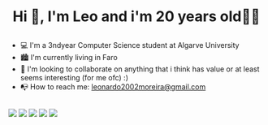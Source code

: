 <h1 align="center">Hi 👋, I'm Leo and i'm 20 years old👨‍💻</h1>

##

- 💻 I'm a 3ndyear Computer Science student at Algarve University
- 🏙 I'm currently living in Faro
- 👬 I'm looking to collaborate on anything that i think has value or at least seems interesting (for me ofc) :) 
- 📭 How to reach me: leonardo2002moreira@gmail.com

##

##
<div>
  <a href="https://www.instagram.com/leonardo.moreiraa/?hl=pt" target="_blank"><img src="https://img.shields.io/badge/Instagram-E4405F?style=for-the-badge&logo=instagram&logoColor=white" target="_blank"></a>
  <a href="https://twitter.com/Lennaayyy" target="_blank"><img src="https://img.shields.io/badge/Twitter-1DA1F2?style=for-the-badge&logo=twitter&logoColor=white" target="_blank"></a>
  <a href="https://discord.com/channels/763156819559448594/763156819559448599" target="_blank"><img src="https://img.shields.io/badge/Discord-7289DA?style=for-the-badge&logo=discord&logoColor=white" target="_blank"></a>
  <a href="https://open.spotify.com/user/leonardo2002moreira" target="_blank"><img src="https://img.shields.io/badge/Spotify-1ED760?&style=for-the-badge&logo=spotify&logoColor=white" target="_blank"></a>
  <a href="https://www.linkedin.com/in/leonardo-moreira-5b4ab61a2/" target="_blank"><img src="https://img.shields.io/badge/LinkedIn-0077B5?style=for-the-badge&logo=linkedin&logoColor=white" target="_blank"></a>
</div>

##
